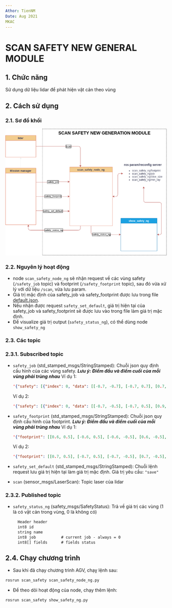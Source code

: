 ```yaml
---
Athor: TienNM
Date: Aug 2021
MKAC
---
```

# SCAN SAFETY NEW GENERAL MODULE

## 1. Chức năng

Sử dụng dữ liệu lidar để phát hiện vật cản theo vùng

## 2. Cách sử dụng

### 2.1. Sơ đồ khối

![flowchart](flowchart.png)

### 2.2. Nguyên lý hoạt động

- node `scan_safety_node_ng` sẽ nhận request về các vùng safety (`/safety_job` topic) và footprint (`/safety_footprint` topic), sau đó vừa xử lý với dữ liệu `/scan`, vừa lưu param.
- Giá trị mặc định của safety_job và safety_footprint được lưu trong file [default.json](../scripts/default.json).
- Nếu nhận được request `safety_set_default`, giá trị hiện tại của safety_job và safety_footprint sẽ được lưu vào trong file làm giá trị mặc định.
- Để visualize giá trị output (`safety_status_ng`), có thể dùng node `show_safety_ng`

### 2.3. Các topic

### 2.3.1. Subscribed topic

- `safety_job` (std_stamped_msgs/StringStamped):
  Chuỗi json quy định cấu hình của các vùng safety.
  ***Lưu ý: Điểm đầu và điểm cuối của mỗi vùng phải trùng nhau***
  Ví dụ 1:

  ```json
  '{"safety": [{"index": 0, "data": [[-0.7, -0.7], [-0.7, 0.7], [0.7, 0.7], [0.7, -0.7], [-0.7, -0.7]]}, {"index": 1, "data": [[-0.8, -0.8], [-0.8, 0.8], [1.0, 0.8], [1.0, -0.8], [-0.8, -0.8]]}, {"index": 2, "data": [[-0.9, -0.9], [-0.9, 0.9], [1.3, 0.9], [1.3, -0.9], [-0.9, -0.9]]}, {"index": 3, "data": [[-1.0, -1.0], [-1.0, 1.0], [1.7, 1.0], [1.7, -1.0], [-1.0, -1.0]]}]}'
  ```

  Ví dụ 2:

  ```json
  '{"safety": [{"index": 0, "data": [[-0.7, -0.5], [-0.7, 0.5], [0.9, 0.5], [0.9, -0.5], [-0.7, -0.5]]}, {"index": 1, "data": [[-0.8, -0.6], [-0.8, 0.6], [1.3, 0.6], [1.3, -0.6], [-0.8, -0.6]]}, {"index": 2, "data": [[-0.9, -0.7], [-0.9, 0.7], [1.9, 0.7], [1.9, -0.7], [-0.9, -0.7]]}]}'
  ```

- `safety_footprint` (std_stamped_msgs/StringStamped):
  Chuỗi json quy định cấu hình của footprint.
  ***Lưu ý: Điểm đầu và điểm cuối của mỗi vùng phải trùng nhau***
  Ví dụ 1:

  ```json
  '{"footprint": [[0.6, 0.5], [-0.6, 0.5], [-0.6, -0.5], [0.6, -0.5], [0.6, 0.5]]}'
  ```

  Ví dụ 2:

  ```json
  '{"footprint": [[0.7, 0.5], [-0.7, 0.5], [-0.7, -0.5], [0.7, -0.5], [0.7, 0.5]]}'
  ```

- `safety_set_default` (std_stamped_msgs/StringStamped):
  Chuỗi lệnh request lưu giá trị hiện tại làm giá trị mặc định.
  Giá trị yêu cầu: `"save"`

- `scan` (sensor_msgs/LaserScan):
  Topic laser của lidar

### 2.3.2. Published topic

- `safety_status_ng` (safety_msgs/SafetyStatus):
  Trả về giá trị các vùng (1 là có vật cản trong vùng, 0 là không có)

  ```msg
    Header header
    int8 id
    string name
    int8 job           # current job - always = 0
    int8[] fields      # fields status
  ```

## 2.4. Chạy chương trình

- Sau khi đã chạy chương trình AGV, chạỵ lệnh sau:

```sh
rosrun scan_safety scan_safety_node_ng.py
```

- Để theo dõi hoạt động của node, chạy thêm lệnh: 

```sh
rosrun scan_safety show_safety_ng.py
```
